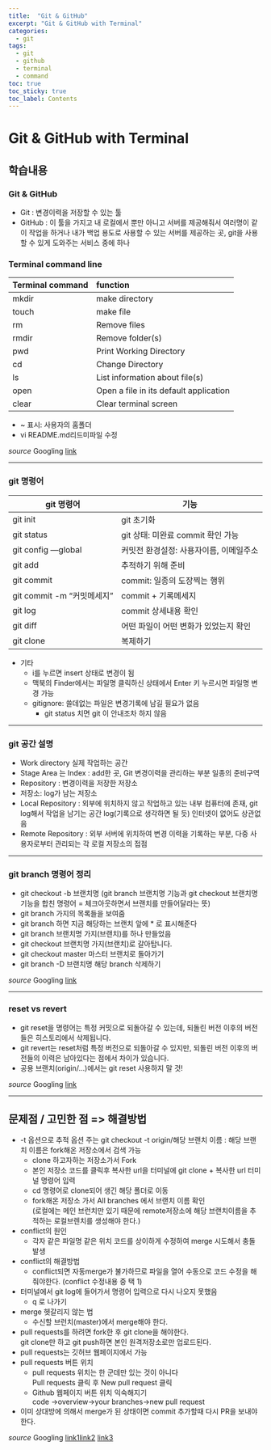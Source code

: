 ```yaml
---
title:  "Git & GitHub"
excerpt: "Git & GitHub with Terminal"
categories: 
  - git
tags:
  - git
  - github
  - terminal
  - command
toc: true
toc_sticky: true
toc_label: Contents
---
```

#  Git & GitHub with Terminal
## **학습내용**
### Git & GitHub
* Git : 변경이력을 저장할 수 있는 툴
* GitHub :  이 툴을 가지고 내 로컬에서 뿐만 아니고 서버를 제공해줘서 여러명이 같이 작업을 하거나 내가 백업 용도로 사용할 수 있는 서버를 제공하는 곳, git을 사용할 수 있게 도와주는 서비스 중에 하나
### Terminal command line
|Terminal command|function|
|--|:--|
|mkdir|make directory|
|touch|make file|
|rm|Remove files|
|rmdir|Remove folder(s)|
|pwd|Print Working Directory|
|cd|Change Directory|
|ls|List information about file(s)|
|open|Open a file in its default application|
|clear|Clear terminal screen|

* ~ 표시:  사용자의 홈폴더
* vi README.md리드미파일 수정

*source* Googling [link](https://ss64.com/bash/)

---
### git 명령어
|git 명령어|기능|
|--|--|
|git init|git 초기화|
|git status|git 상태: 미완료 commit 확인 가능|
|git config —global|커밋전 환경설정: 사용자이름, 이메일주소|
|git add|추적하기 위해 준비|
|git commit|commit: 일종의 도장찍는 행위|
|git commit -m “커밋메세지”|commit + 기록메세지|
|git log |commit 상세내용 확인|
|git diff|어떤 파일이 어떤 변화가 있었는지 확인 | 
|git clone|복제하기|

* 기타 
    * i를 누르면 insert 상태로 변경이 됨 
    * 맥북의 Finder에서는 파일명 클릭하신 상태에서 Enter 키 누르시면 파일명 변경 가능 
    * gitignore: 쓸데없는 파일은 변경기록에 남길 필요가 없음  
        * git status 치면 git 이 안내조차 하지 않음
____
### git 공간 설명
* Work directory 실제 작업하는 공간 
* Stage Area 는 Index : add한 곳, Git 변경이력을 관리하는 부분 일종의 준비구역
* Repository : 변경이력을 저장한 저장소
* 저장소: log가 남는 저장소
* Local Repository : 외부에 위치하지 않고 작업하고 있는 내부 컴퓨터에 존재, git log해서 작업을 남기는 공간 log(기록으로 생각하면 될 듯) 인터넷이 없어도 상관없음
* Remote Repository : 외부 서버에 위치하여 변경 이력을 기록하는 부분, 다중 사용자로부터 관리되는 각 로컬 저장소의 접점
---
### git branch 명령어 정리
* git checkout -b 브랜치명 (git branch 브랜치명 기능과 git checkout 브랜치명 기능을 합친 명령어 = 체크아웃하면서 브랜치를 만들어달라는 뜻)
* git branch 가지의 목록들을 보여줌
* git branch 하면 지금 해당하는 브랜치 앞에 * 로 표시해준다
* git branch 브랜치명 가지(브랜치)를 하나 만들었음
* git checkout 브랜치명 가지(브랜치)로 갈아탑니다.
* git checkout master 마스터 브랜치로 돌아가기
* git branch -D 브랜치명 해당 branch 삭제하기

*source* Googling [link](https://rogerdudler.github.io/git-guide/index.ko.html)

---
### reset vs revert
* git reset을 명령어는 특정 커밋으로 되돌아갈 수 있는데, 되돌린 버전 이후의 버전들은 히스토리에서 삭제됩니다.
* git revert는 reset처럼 특정 버전으로 되돌아갈 수 있지만, 되돌린 버전 이후의 버전들의 이력은 남아있다는 점에서 차이가 있습니다.
* 공용 브랜치(origin/...)에서는 git reset 사용하지 말 것!

*source* Googling [link](https://victorydntmd.tistory.com/79)

---
## **문제점 / 고민한 점 => 해결방법**
* -t 옵션으로 추적 옵션 주는 git checkout -t origin/해당 브랜치 이름 :   해당 브랜치 이름은 fork해온 저장소에서 검색 가능
    * clone 하고자하는 저장소가서 Fork 
    * 본인 저장소 코드를 클릭후 복사한 url을 터미널에 git clone + 복사한 url 터미널 명령어 입력
    * cd 명령어로 clone되어 생긴 해당 폴더로 이동
    * fork해온 저장소 가서 All branches 에서 브랜치 이름 확인  
    (로컬에는 메인 브런치만 있기 때문에 remote저장소에 해당 브랜치이름을 추적하는 로컬브렌치를 생성해야 한다.)
* conflict의 원인
    * 각자 같은 파일명 같은 위치 코드를 상이하게 수정하여 merge 시도해서 충돌 발생
* conflict의 해결방법
    * conflict되면 자동merge가 불가하므로 파일을 열어 수동으로 코드 수정을 해줘야한다. (conflict 수정내용 중 택 1)
* 터미널에서 git log에 들어가서 명령어 입력으로 다시 나오지 못했음
    * q 로 나가기
* merge 헷갈리지 않는 법
    * 수신할 브런치(master)에서 merge해야 한다.
* pull requests를 하려면 fork한 후 git clone을 해야한다.   
git clone만 하고 git push하면 본인 원격저장소로만 업로드된다.   
* pull requests는 깃허브 웹페이지에서 가능
* pull requests 버튼 위치
    * pull requests 위치는 한 군데만 있는 것이 아니다  
    Pull requests 클릭 후 New pull request 클릭
    * Github 웹페이지 버튼 위치 익숙해지기  
    code ->overview->your branches->new pull request
* 이미 상대방에 의해서 merge가 된 상태이면 commit 추가할때 다시 PR을 보내야한다.

*source* Googling [link1](https://youtu.be/vGRISKOIS-w)[link2](https://youtu.be/_n0ghzo8qD0)
[link3](https://youtu.be/0RqbZt_TZkY)
